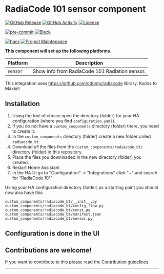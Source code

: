 # RadiaCode 101 sensor component

[![GitHub Release][releases-shield]][releases]
[![GitHub Activity][commits-shield]][commits]
[![License][license-shield]](LICENSE)

[![pre-commit][pre-commit-shield]][pre-commit]
[![Black][black-shield]][black]

[![hacs][hacsbadge]][hacs]
[![Project Maintenance][maintenance-shield]][user_profile]

**This component will set up the following platforms.**

| Platform        | Description                                                               |
| --------------- | ------------------------------------------------------------------------- |
| `sensor`        | Show info from RadiaCode 101 Radiation sensor.                            |

This integration uses https://github.com/cdump/radiacode library. Kudos to Maxim!

## Installation

1. Using the tool of choice open the directory (folder) for your HA configuration (where you find `configuration.yaml`).
2. If you do not have a `custom_components` directory (folder) there, you need to create it.
3. In the `custom_components` directory (folder) create a new folder called `radiacode_bt`.
4. Download _all_ the files from the `custom_components/radiacode_bt/` directory (folder) in this repository.
5. Place the files you downloaded in the new directory (folder) you created.
6. Restart Home Assistant
7. In the HA UI go to "Configuration" -> "Integrations" click "+" and search for "RadiaCode 101"

Using your HA configuration directory (folder) as a starting point you should now also have this:

```text
custom_components/radiacode_bt/__init__.py
custom_components/radiacode_bt/config_flow.py
custom_components/radiacode_bt/const.py
custom_components/radiacode_bt/manifest.json
custom_components/radiacode_bt/sensor.py
```

## Configuration is done in the UI

<!---->

## Contributions are welcome!

If you want to contribute to this please read the [Contribution guidelines](CONTRIBUTING.md)

---

[black]: https://github.com/psf/black
[black-shield]: https://img.shields.io/badge/code%20style-black-000000.svg?style=for-the-badge
[commits-shield]: https://img.shields.io/github/commit-activity/y/vooon/hass-radiacode.svg?style=for-the-badge
[commits]: https://github.com/vooon/hass-radiacode/commits/main
[hacs]: https://hacs.xyz
[hacsbadge]: https://img.shields.io/badge/HACS-Custom-orange.svg?style=for-the-badge
[license-shield]: https://img.shields.io/github/license/vooon/hass-radiacode.svg?style=for-the-badge
[maintenance-shield]: https://img.shields.io/badge/maintainer-%40vooon-blue.svg?style=for-the-badge
[pre-commit]: https://github.com/pre-commit/pre-commit
[pre-commit-shield]: https://img.shields.io/badge/pre--commit-enabled-brightgreen?style=for-the-badge
[releases-shield]: https://img.shields.io/github/release/vooon/hass-radiacode.svg?style=for-the-badge
[releases]: https://github.com/vooon/hass-radiacode/releases
[user_profile]: https://github.com/vooon
